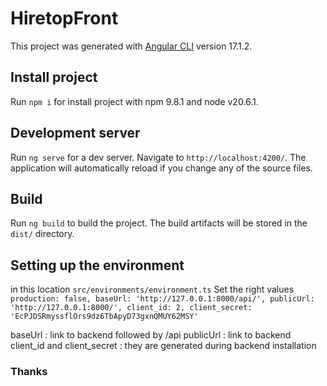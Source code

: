 # HiretopFront

This project was generated with [Angular CLI](https://github.com/angular/angular-cli) version 17.1.2.

## Install project
Run `npm i` for install project with npm 9.8.1 and node v20.6.1.

## Development server

Run `ng serve` for a dev server. Navigate to `http://localhost:4200/`. The application will automatically reload if you change any of the source files.

## Build

Run `ng build` to build the project. The build artifacts will be stored in the `dist/` directory.

## Setting up the environment
in this location `src/environments/environment.ts`
Set the right values
`
production: false,
baseUrl: 'http://127.0.0.1:8000/api/',
publicUrl: 'http://127.0.0.1:8000/',
client_id: 2,
client_secret: 'EcPJDSRmyssflOrs9dz6TbApyD73gxnQMUY62MSY'`

baseUrl : link to backend followed by /api
publicUrl : link to backend
client_id and client_secret : they are generated during backend installation


### Thanks
